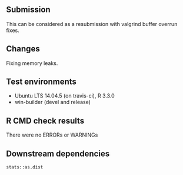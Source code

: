 ## Submission

This can be considered as a resubmission with valgrind buffer overrun fixes.

## Changes

Fixing memory leaks.

## Test environments

* Ubuntu LTS 14.04.5 (on travis-ci), R 3.3.0
* win-builder (devel and release)

## R CMD check results

There were no ERRORs or WARNINGs

## Downstream dependencies

`stats::as.dist`
